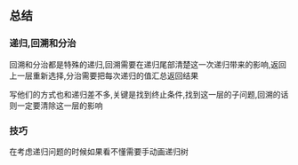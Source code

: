 ## 总结

### 递归,回溯和分治

回溯和分治都是特殊的递归,回溯需要在递归尾部清楚这一次递归带来的影响,返回上一层重新选择,分治需要把每次递归的值汇总返回结果

写他们的方式也和递归差不多,关键是找到终止条件,找到这一层的子问题,回溯的话则一定要清除这一层的影响

### 技巧

在考虑递归问题的时候如果看不懂需要手动画递归树